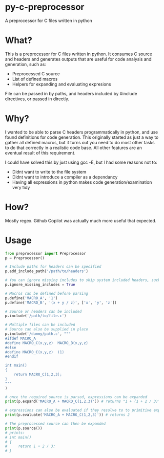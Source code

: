 # py-c-preprocessor
A preprocessor for C files written in python

# What?
This is a preprocessor for C files written in python. It consumes C source and headers and generates outputs that are useful for code analysis and generation, such as:
 * Preprocessed C source
 * List of defined macros
 * Helpers for expanding and evaluating expresions

File can be passed in by paths, and headers included by #include directives, or passed in directly.

# Why?
I wanted to be able to parse C headers programmatically in python, and use found definitions for code generation. This originally started as just a way to gather all defined macros, but it turns out you need to do most other tasks to do that correctly in a realistic code base. All other features are an eventual result of this requirement.

I could have solved this by just using gcc -E, but I had some reasons not to:
 * Didnt want to write to the file system
 * Didnt want to introduce a compiler as a dependancy
 * Having all expressions in python makes code generation/examination very tidy

# How?
Mostly regex. Github Copilot was actually much more useful that expected.

# Usage

```python
from preprocessor import Preprocessor
p = Preprocessor()

# Include paths for headers can be specified
p.add_include_path('/path/to/headers')

# You can ignore missing includes to skip system included headers, such as stdio.h
p.ignore_missing_includes = True

# Macros can be defined before parsing
p.define('MACRO_A', '1')
p.define('MACRO_B', '(x + y / z)', ['x', 'y', 'z'])

# Source or headers can be included
p.include('/path/to/file.c')

# Multiple files can be included
# Source can also be supplied in place
p.include('/dummy/path.c', """
#ifdef MACRO_A
#define MACRO_C(x,y,z)  MACRO_B(x,y,z)
#else
#define MACRO_C(x,y,z)  (1)
#endif 

int main()
{
    return MACRO_C(1,2,3);
}
"""
)

# once the required source is parsed, expressions can be expanded
print(p.expand('MACRO_A + MACRO_C(1,2,3)')) # returns "1 + (1 + 2 / 3)"

# expressions can also be evaluated if they resolve to to primitive expressions
print(p.evaluate('MACRO_A + MACRO_C(1,2,3)')) # returns 2

# The preprocessed source can then be expanded
print(p.source())
# prints:
# int main()
# {
#     return 1 + 2 / 3;
# }
```


